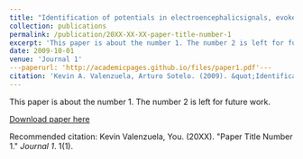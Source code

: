 ```yaml
---
title: "Identification of potentials in electroencephalicsignals, evoked by virtual experiences of movement."
collection: publications
permalink: /publication/20XX-XX-XX-paper-title-number-1
excerpt: 'This paper is about the number 1. The number 2 is left for future work.'
date: 2009-10-01
venue: 'Journal 1'
---paperurl: 'http://academicpages.github.io/files/paper1.pdf'---
citation: 'Kevin A. Valenzuela, Arturo Sotelo. (2009). &quot;Identification of potentials in electroencephalicsignals, evoked by virtual experiences of movement.&quot; <i>Journal 1</i>. 1(1).'
---
```

This paper is about the number 1. The number 2 is left for future work.

[Download paper here](http://academicpages.github.io/files/paper1.pdf)

Recommended citation: Kevin Valenzuela, You. (20XX). "Paper Title Number 1." <i>Journal 1</i>. 1(1).
